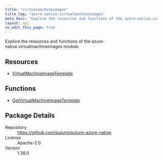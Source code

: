 ```yaml
---
title: "virtualmachineimages"
title_tag: "azure-native.virtualmachineimages"
meta_desc: "Explore the resources and functions of the azure-native.virtualmachineimages module."
layout: api
no_edit_this_page: true
---
```


<!-- WARNING: this file was generated by Pulumi Docs Generator. -->
<!-- Do not edit by hand unless you're certain you know what you are doing! -->

Explore the resources and functions of the azure-native.virtualmachineimages module.

<h2 id="resources">Resources</h2>
<ul class="api">
    <li><a href="virtualmachineimagetemplate" title="VirtualMachineImageTemplate"><span class="symbol resource"></span>VirtualMachineImageTemplate</a></li>
</ul>

<h2 id="functions">Functions</h2>
<ul class="api">
    <li><a href="getvirtualmachineimagetemplate" title="GetVirtualMachineImageTemplate"><span class="symbol function"></span>GetVirtualMachineImageTemplate</a></li>
</ul>

<h2 id="package-details">Package Details</h2>
<dl class="package-details">
	<dt>Repository</dt>
	<dd><a href="https://github.com/pulumi/pulumi-azure-native">https://github.com/pulumi/pulumi-azure-native</a></dd>
	<dt>License</dt>
	<dd>Apache-2.0</dd>
	<dt>Version</dt>
	<dd>1.38.0</dd>
</dl>

